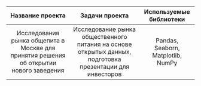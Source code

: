 | Название проекта | Задачи проекта | Используемые библиотеки |
| :-------------: |:------------------:| :-----:|
| Исследования рынка общепита в Москве для принятия решения об открытии нового заведения | Исследование рынка общественного питания на основе открытых данных, подготовка презентации для инвесторов | Pandas, Seaborn, Matplotlib, NumPy |

